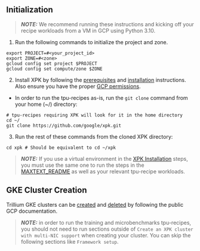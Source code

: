 ## Initialization

> **_NOTE:_** We recommend running these instructions and kicking off your recipe 
workloads from a VM in GCP using Python 3.10.

1. Run the following commands to initialize the project and zone.
```shell
export PROJECT=#<your_project_id>
export ZONE=#<zone>
gcloud config set project $PROJECT
gcloud config set compute/zone $ZONE
```

2. Install XPK by following the [prerequisites](https://github.com/AI-Hypercomputer/xpk?tab=readme-ov-file#prerequisites) and [installation](https://github.com/AI-Hypercomputer/xpk?tab=readme-ov-file#installation) 
instructions. Also ensure you have the proper [GCP permissions](https://github.com/AI-Hypercomputer/xpk?tab=readme-ov-file#installation).

* In order to run the tpu-recipes as-is, run the `git clone` command from your home (~/) directory:
```shell
# tpu-recipes requiring XPK will look for it in the home directory
cd ~/
git clone https://github.com/google/xpk.git
```

3. Run the rest of these commands from the cloned XPK directory:

```shell
cd xpk # Should be equivalent to cd ~/xpk
```

> **_NOTE:_** If you use a virtual environment in the 
[XPK Installation](https://github.com/AI-Hypercomputer/xpk?tab=readme-ov-file#installation)
steps, you must use the same one to run the steps in the [MAXTEXT_README](MAXTEXT_README.md)
as well as your relevant tpu-recipe workloads.

## GKE Cluster Creation 
Trillium GKE clusters can be [created](https://cloud.google.com/tpu/docs/v6e-intro#create_an_xpk_cluster_with_multi-nic_support) and 
[deleted](https://cloud.google.com/tpu/docs/v6e-intro#delete_xpk_cluster) by following the public GCP documentation.

> **_NOTE:_** in order to run the training and microbenchmarks tpu-recipes, you should not need to run sections outside of
`Create an XPK cluster with multi-NIC support` when creating your cluster. You can skip the following sections like `Framework setup`.